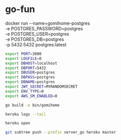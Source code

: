 # go-fun

docker run --name=gomihome-postgres \
  -e POSTGRES_PASSWORD=postgres \
  -e POSTGRES_USER=postgres \
  -e POSTGRES_DB=postgres \
  -p 5432:5432 postgres:latest

```bash
export PORT=3000
export LOGFILE=0
export DBHOST=localhost
export DBPORT=5432
export DBUSER=postgres
export DBPASS=postgres
export DBNAME=postgres
export JWT_SECRET=MYRANDOMSECRET
export ENV_TYPE=0
export AWS_SM_ENABLED=0
```

```bash
go build -o bin/gomihome

heroku logs --tail

heroku open

git subtree push --prefix server_go heroku master

```
